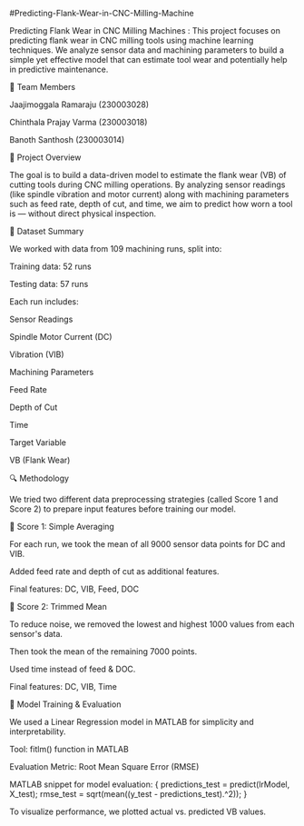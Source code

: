 #Predicting-Flank-Wear-in-CNC-Milling-Machine

Predicting Flank Wear in CNC Milling Machines :
This project focuses on predicting flank wear in CNC milling tools using machine learning techniques. We analyze sensor data and machining parameters to build a simple yet effective model that can estimate tool wear and potentially help in predictive maintenance.

👥 Team Members

Jaajimoggala Ramaraju (230003028)

Chinthala Prajay Varma (230003018)

Banoth Santhosh (230003014)

🧩 Project Overview

The goal is to build a data-driven model to estimate the flank wear (VB) of cutting tools during CNC milling operations. By analyzing sensor readings (like spindle vibration and motor current) along with machining parameters such as feed rate, depth of cut, and time, we aim to predict how worn a tool is — without direct physical inspection.

📁 Dataset Summary

We worked with data from 109 machining runs, split into:

Training data: 52 runs

Testing data: 57 runs

Each run includes:

Sensor Readings

Spindle Motor Current (DC)

Vibration (VIB)

Machining Parameters

Feed Rate

Depth of Cut

Time

Target Variable

VB (Flank Wear)

🔍 Methodology

We tried two different data preprocessing strategies (called Score 1 and Score 2) to prepare input features before training our model.

🧪 Score 1: Simple Averaging

For each run, we took the mean of all 9000 sensor data points for DC and VIB.

Added feed rate and depth of cut as additional features.

Final features: DC, VIB, Feed, DOC

🧪 Score 2: Trimmed Mean

To reduce noise, we removed the lowest and highest 1000 values from each sensor's data.

Then took the mean of the remaining 7000 points.

Used time instead of feed & DOC.

Final features: DC, VIB, Time

🤖 Model Training & Evaluation

We used a Linear Regression model in MATLAB for simplicity and interpretability.

Tool: fitlm() function in MATLAB

Evaluation Metric: Root Mean Square Error (RMSE)

MATLAB snippet for model evaluation:
{   predictions_test = predict(lrModel, X_test);
rmse_test = sqrt(mean((y_test - predictions_test).^2)); }

To visualize performance, we plotted actual vs. predicted VB values.

